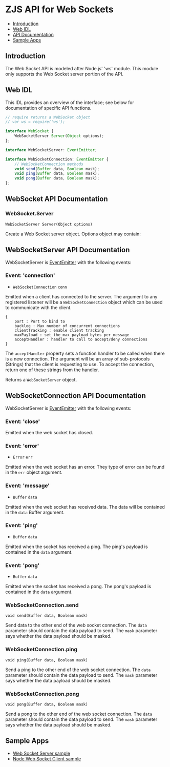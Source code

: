 ZJS API for Web Sockets
=======================

* [Introduction](#introduction)
* [Web IDL](#web-idl)
* [API Documentation](#api-documentation)
* [Sample Apps](#sample-apps)

Introduction
------------
The Web Socket API is modeled after Node.js' 'ws' module. This module only
supports the Web Socket server portion of the API.

Web IDL
-------
This IDL provides an overview of the interface; see below for documentation of
specific API functions.

```javascript
// require returns a WebSocket object
// var ws = require('ws');

interface WebSocket {
    WebSocketServer Server(Object options);
};

interface WebSocketServer: EventEmitter;

interface WebSocketConnection: EventEmitter {
    // WebSocketConnection methods
    void send(Buffer data, Boolean mask);
    void ping(Buffer data, Boolean mask);
    void pong(Buffer data, Boolean mask);
};
```

WebSocket API Documentation
---------------------------

### WebSocket.Server
`WebSocketServer Server(Object options)`

Create a Web Socket server object. Options object may contain:

WebSocketServer API Documentation
---------------------------------

WebSocketServer is [EventEmitter](./events.md) with the following events:

### Event: 'connection'

* `WebSocketConnection` `conn`

Emitted when a client has connected to the server. The argument to any
registered listener will be a `WebSocketConnection` object which can be used to
communicate with the client.
```
{
    port : Port to bind to
    backlog : Max number of concurrent connections
    clientTracking : enable client tracking
    maxPayload : set the max payload bytes per message
    acceptHandler : handler to call to accept/deny connections
}
```
The `acceptHandler` property sets a function handler to be called when there is
a new connection. The argument will be an array of sub-protocols (Strings) that
the client is requesting to use. To accept the connection, return one of these
strings from the handler.

Returns a `WebSocketServer` object.

WebSocketConnection API Documentation
-------------------------------------

WebSocketServer is [EventEmitter](./events.md) with the following events:

### Event: 'close'

Emitted when the web socket has closed.

### Event: 'error'

* `Error` `err`

Emitted when the web socket has an error. They type of error can be found in
the `err` object argument.

### Event: 'message'

* `Buffer` `data`

Emitted when the web socket has received data. The data will be contained in
the `data` Buffer argument.

### Event: 'ping'

* `Buffer` `data`

Emitted when the socket has received a ping. The ping's payload is contained in
the `data` argument.

### Event: 'pong'

* `Buffer` `data`

Emitted when the socket has received a pong. The pong's payload is contained in
the `data` argument.

### WebSocketConnection.send

`void send(Buffer data, Boolean mask)`

Send data to the other end of the web socket connection. The `data` parameter
should contain the data payload to send. The `mask` parameter says whether the
data payload should be masked.

### WebSocketConnection.ping

`void ping(Buffer data, Boolean mask)`

Send a ping to the other end of the web socket connection. The `data` parameter
should contain the data payload to send. The `mask` parameter says whether the
data payload should be masked.

### WebSocketConnection.pong

`void pong(Buffer data, Boolean mask)`

Send a pong to the other end of the web socket connection. The `data` parameter
should contain the data payload to send. The `mask` parameter says whether the
data payload should be masked.

Sample Apps
-----------
* [Web Socket Server sample](../samples/websockets/WebSocketServer.js)
* [Node Web Socket Client sample](../samples/websockets/NodeWebSocketClient.js)

